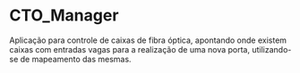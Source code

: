 # CTO_Manager

Aplicação para controle de caixas de fibra óptica, apontando onde existem caixas com entradas vagas para a realização de uma nova porta, utilizando-se de mapeamento das mesmas.
